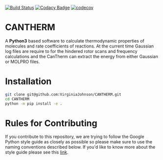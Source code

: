 [![Build Status](https://travis-ci.org/jamesETsmith/CANTHERM.svg?branch=v2.0)](https://travis-ci.org/jamesETsmith/CANTHERM)
[![Codacy Badge](https://api.codacy.com/project/badge/Grade/6cc3025f25894e988329082059a21c05)](https://www.codacy.com/app/jamesETsmith/CANTHERM?utm_source=github.com&amp;utm_medium=referral&amp;utm_content=jamesETsmith/CANTHERM&amp;utm_campaign=Badge_Grade)
[![codecov](https://codecov.io/gh/jamesETsmith/CANTHERM/branch/v2.0/graph/badge.svg)](https://codecov.io/gh/jamesETsmith/CANTHERM)


# CANTHERM

A **Python3** based software to calculate thermodynamic properties of molecules and rate coefficients of reactions. At the current time Gaussian log files are require to for the hindered rotor scans and frequency calculations and the CanTherm can extract the energy from either Gaussian or MOLPRO files.

# Installation

```bash
git clone git@github.com:VirginiaJohnson/CANTHERM.git
cd CANTHERM
python -m pip install -e .
```

# Rules for Contributing

If you contribute to this repository, we are trying to follow the Google Python style guide as closely as possible so please make sure to use the naming conventions described below. If you'd like to know more about the style guide please see this [link](https://google.github.io/styleguide/pyguide.html).
